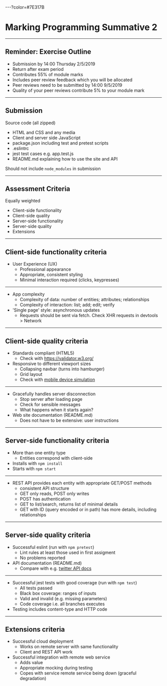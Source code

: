 ---?color=#7E317B

# Marking Programming Summative 2

---

## Reminder: Exercise Outline

- Submission by 14:00 Thursday 2/5/2019
- Return after exam period
- Contributes 55% of module marks
- Includes peer review feedback which you will be allocated
- Peer reviews need to be submitted by 14:00 9/5/2019
- Quality of your peer reviews contribute 5% to your module mark

---

## Submission

Source code (all zipped)

- HTML and CSS and any media
- Client and server side JavaScript
- package.json including test and pretest scripts
- .eslintrc 
- jest test cases e.g. app.test.js
- README.md explaining how to use the site and API

Should not include `node_modules` in submission

---

## Assessment Criteria

Equally weighted

- Client-side functionality
- Client-side quality
- Server-side functionality
- Server-side quality
- Extensions

---

## Client-side functionality criteria

- User Experience (UX)
  - Professional appearance
  - Appropriate, consistent styling
  - Minimal interaction required (clicks, keypresses)
  
---

- App complexity
  - Complexity of data: number of entities; attributes; relationships
  - Complexity of interaction: list; add; edit; verify
- 'Single page' style: asynchronous updates
  - Requests should be sent via fetch. Check XHR requests in devtools > Network

---

## Client-side quality criteria

- Standards compliant (HTML5)
  - Check with <https://validator.w3.org/>
- Responsive to different viewport sizes
  - Collapsing navbar (turns into hamburger)
  - Grid layout
  - Check with [mobile device simulation](https://developers.google.com/web/tools/chrome-devtools/device-mode/)
  
---

- Gracefully handles server disconnection
  - Stop server after loading page
  - Check for sensible messages
  - What happens when it starts again?
- Web site documentation (README.md)
  - Does not have to be extensive: user instructions
---

## Server-side functionality criteria

- More than one entity type
  - Entities correspond with client-side
- Installs with `npm install`
- Starts with `npm start`

---

- REST API provides each entity with appropriate GET/POST methods
  - consistent API structure
  - GET only reads, POST only writes
  - POST has authentication
  - GET to list/search, returns list of minimal details
  - GET with ID (query encoded or in path) has more details, including relationships

---

## Server-side quality criteria

- Successful eslint (run with `npm pretest`)
  - Lint rules at least those used in first assigment
  - No problems reported
- API documentation (README.md)
  - Compare with e.g. [twitter API docs](https://developer.twitter.com/en/docs/api-reference-index)

---

- Successful jest tests with good coverage (run with `npm test`)
  - All tests passed
  - Black box coverage: ranges of inputs
  - Valid and invalid (e.g. missing parameters)
  - Code coverage i.e. all branches executes
- Testing includes content-type and HTTP code

---

## Extensions criteria

- Successful cloud deployment
  - Works on remote server with same functionality
  - Client and REST API work
- Successful integration with remote web service
  - Adds value 
  - Appropriate mocking during testing
  - Copes with service remote service being down (graceful degradation)

